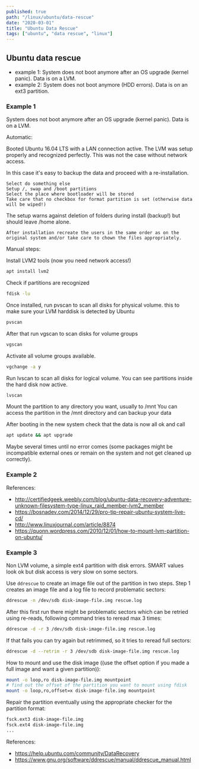 ```yaml
---
published: true
path: "/linux/ubuntu/data-rescue"
date: "2020-03-01"
title: "Ubuntu Data Rescue"
tags: ["ubuntu", "data rescue", "linux"]
---
```


## Ubuntu data rescue

* example 1: System does not boot anymore after an OS upgrade (kernel panic). Data is on a LVM.
* example 2: System does not boot anymore (HDD errors). Data is on an ext3 partition.

### Example 1

System does not boot anymore after an OS upgrade (kernel panic). Data is on a LVM.

Automatic:

Booted Ubuntu 16.04 LTS with a LAN connection active. The LVM was setup properly and recognized perfectly. This was not the case without network access.

In this case it's easy to backup the data and proceed with a re-installation.

    Select do something else
    Setup /, swap and /boot partitions
    Select the place where bootloader will be stored
    Take care that no checkbox for format partition is set (otherwise data will be wiped!)

The setup warns against deletion of folders during install (backup!) but should leave /home alone.

    After installation recreate the users in the same order as on the original system and/or take care to chown the files appropriately.

Manual steps:

Install LVM2 tools (now you need network access!)

```bash
apt install lvm2
```

Check if partitions are recognized

```bash
fdisk -lu
```

Once installed, run pvscan to scan all disks for physical volume. this to make sure your LVM harddisk is detected by Ubuntu

```bash
pvscan
```

After that run vgscan to scan disks for volume groups

```bash
vgscan
```

Activate all volume groups available.

```bash
vgchange -a y
```

Run lvscan to scan all disks for logical volume. You can see partitions inside the hard disk now active.

```bash
lvscan
```

Mount the partition to any directory you want, usually to /mnt
You can access the partition in the /mnt directory and can backup your data

After booting in the new system check that the data is now all ok and call

```bash
apt update && apt upgrade
```

Maybe several times until no error comes (some packages might be incompatible external ones or remain on the system and not get cleaned up correctly).

### Example 2

References:

* http://certifiedgeek.weebly.com/blog/ubuntu-data-recovery-adventure-unknown-filesystem-type-linux_raid_member-lvm2_member
* https://bosnadev.com/2014/12/29/pro-tip-repair-ubuntu-system-live-cd/
* http://www.linuxjournal.com/article/8874
* https://quonn.wordpress.com/2010/12/01/how-to-mount-lvm-partition-on-ubuntu/

### Example 3

Non LVM volume, a simple ext4 partition with disk errors. SMART values look ok but disk access is very slow on some sectors.

Use `ddrescue` to create an image file out of the partition in two steps. Step 1 creates an image file and a log file to record problematic sectors:

```bash
ddrescue -n /dev/sdb disk-image-file.img rescue.log
```

After this first run there might be problematic sectors which can be retried using re-reads, following command tries to reread max 3 times:

```bash
ddrescue -d -r 3 /dev/sdb disk-image-file.img rescue.log
```

If that fails you can try again but retrimmed, so it tries to reread full sectors:

```bash
ddrescue -d --retrim -r 3 /dev/sdb disk-image-file.img rescue.log
```

How to mount and use the disk image ((use the offset option if you made a full image and want a given partition)):

```bash
mount -o loop,ro disk-image-file.img mountpoint
# find out the offset of the partition you want to mount using fdisk
mount -o loop,ro,offset=x disk-image-file.img mountpoint
```

Repair the partition eventually using the appropriate checker for the partition format:

```bash
fsck.ext3 disk-image-file.img
fsck.ext4 disk-image-file.img
...
```

References:

* https://help.ubuntu.com/community/DataRecovery
* https://www.gnu.org/software/ddrescue/manual/ddrescue_manual.html
